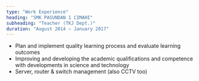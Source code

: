 ```yaml
---
type: "Work Experience"
heading: "SMK PASUNDAN 1 CIMAHI"
subheading: "Teacher (TKJ Dept.)"
duration: "August 2014 – January 2017"
---
```

- Plan and implement quality learning process and evaluate learning outcomes
- Improving and developing the academic qualifications and competence with developments in science and technology
- Server, router & switch management (also CCTV too)
